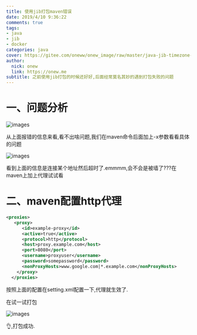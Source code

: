 ```yaml
---
title: 使用jib打包maven错误
date: 2019/4/10 9:36:22
comments: true
tags: 
- java
- jib
- docker
categories: java
cover: https://gitee.com/oneww/onew_image/raw/master/java-jib-timezone-cover.png
author: 
  nick: onew
  link: https://onew.me
subtitle: 之前使用jib打包的时候还好好,后面经常莫名其妙的遇到打包失败的问题
---
```




# 一、问题分析

![images](https://gitee.com/oneww/onew_image/raw/master/jib_maven_info.png)

从上面报错的信息来看,看不出啥问题,我们在maven命令后面加上-x参数看看具体的问题

![images](https://gitee.com/oneww/onew_image/raw/master/jib_maven_error.png)

看到上面的信息是连接某个地址然后超时了.emmmm,会不会是被墙了???在maven上加上代理试试看



# 二、maven配置http代理

```xml
<proxies>
   <proxy>
      <id>example-proxy</id>
      <active>true</active>
      <protocol>http</protocol>
      <host>proxy.example.com</host>
      <port>8080</port>
      <username>proxyuser</username>
      <password>somepassword</password>
      <nonProxyHosts>www.google.com|*.example.com</nonProxyHosts>
    </proxy>
  </proxies>
```

按照上面的配置在setting.xml配置一下,代理就生效了.

在试一试打包

![images](https://gitee.com/oneww/onew_image/raw/master/jib_maven_success.png)

👌,打包成功.
